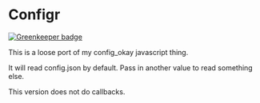 # Configr

[![Greenkeeper badge](https://badges.greenkeeper.io/jmarca/configr.svg)](https://greenkeeper.io/)

This is a loose port of my  config_okay javascript thing.

It will read config.json by default.  Pass in another value to read
something else.

This version does not do callbacks.
